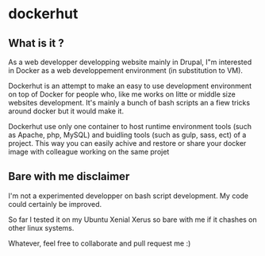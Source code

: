 # dockerhut

## What is it ?
As a web developper developping website mainly in Drupal, I"m interested in Docker as a web developpement environment (in substitution to VM). 

Dockerhut is an attempt to make an easy to use development environment on top of Docker for people who, like me works on litte or middle size websites development. It's mainly a bunch of bash scripts an a fiew tricks around docker but it would make it.

Dockerhut use only one container to host runtime environment tools (such as Apache, php, MySQL) and buidling tools (such as gulp, sass, ect) of a project. This way you can easily achive and restore or share your docker image with colleague working on the same projet

## Bare with me disclaimer
I'm not a experimented developper on bash script development. My code could certainly be improved. 

So far I tested it on my Ubuntu Xenial Xerus so bare with me if it chashes on other linux systems.

Whatever, feel free to collaborate and pull request me :)


